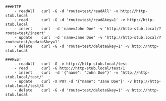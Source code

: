     ###HTTP
        - readAll   curl -G -d 'route=test/readAll' -v http://http-stub.local
        - read      curl -G -d 'route=test/read&key=1' -v http://http-stub.local
        - insert    curl  -d 'name=John Doe' -v 'http://http-stub.local/?route=test/insert'
        - update    curl  -d 'name=Jane Doe' -v 'http://http-stub.local/?route=test/update&key=1'
        - delete    curl -G -d 'route=test/delete&key=1' -v http://http-stub.local

    ###REST
        - readAll   curl -G -v http://http-stub.local/test
        - read      curl -G http://http-stub.local/test/1
        - insert    curl  -d '{"name": "John Doe"}' -v 'http://http-stub.local/test/'
        - update    curl -X PUT -d '{"name": "Jane Doe"}' -v http://http-stub.local/test/4
        - delete    curl -G -d 'route=test/delete&key=1' -v http://http-stub.local